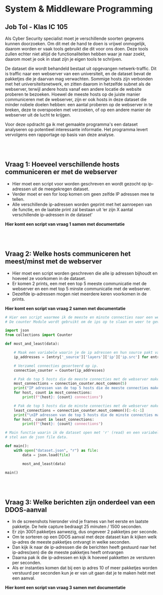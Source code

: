 # System & Middleware Programming
## Job Tol - Klas IC 105

Als Cyber Security specialist moet je verschillende soorten gegevens kunnen doorzoeken. Om dit met de hand te doen is vrijwel onmogelijk, daarom worden er vaak tools gebruikt die dit voor ons doen. Deze tools zullen echter niet altijd de functionaliteiten hebben waar je naar zoekt, daarom moet je ook in staat zijn je eigen tools te schrijven.

De dataset die wordt behandeld bestaat uit opgevangen netwerk-traffic. Dit is traffic naar een webserver van een universiteit, en
de dataset bevat de pakketjes die je daarvan mag verwachten. Sommige hosts zijn verbonden met het
universiteitsnetwerk, en zitten daarom in hetzelfde subnet als de webserver, terwijl andere hosts vanaf een
andere locatie de website proberen te bezoeken. Hoewel de meeste hosts op de juiste manier
communiceren met de webserver, zijn er ook hosts in deze dataset die minder nobele doelen hebben: een
aantal proberen op de webserver in te breken, deze te overspoelen met verzoeken, of op een andere manier
de webserver uit de lucht te krijgen.

Voor deze opdracht ga ik met gemaakte programma's een dataset analyseren op potentieel interessante
informatie. Het programma levert vervolgens een rapportage op basis van deze analyse.

<br>
<br>

## Vraag 1: Hoeveel verschillende hosts communiceren er met de webserver
- Hier moet een script voor worden geschreven en wordt gezocht op ip-adressen uit de meegekregen dataset.
- Verder moet er een for loop komen om geen zelfde IP adressen mee te tellen.
- Alle verschillende ip-adressen worden geprint met het aanroepen van de functie, en de laatste print zal bestaan uit ‘er zijn X aantal verschillende ip-adressen in de dataset’

**Hier komt een script van vraag 1 samen met documentatie**

<br>
<br>

## Vraag 2: Welke hosts communiceren het meest/minst met de webserver
- Hier moet een script worden geschreven die alle ip adressen bijhoudt en hoeveel ze voorkomen in de dataset.
- Er komen 2 prints, een met een top 5 meeste communicatie met de webserver en een met top 5 minste communicatie met de webserver.
- Dezelfde ip-adressen mogen niet meerdere keren voorkomen in de prints.

**Hier komt een script van vraag 2 samen met documentatie**


```py
# Hier een script waarmee ik de meeste en minste connecties naar een webserver pak uit de dataset.json
# De counter Module wordt gebruikt om de ips op te slaan en weer te geven hoevaak ze voorkomen.

import json
from collections import Counter

def most_and_least(data): 

    # Maak een variabele waarin je de ip adressen en hun source pakt van uit de JSON file
    ip_addresses = [entry['_source']['layers']['ip']['ip.src'] for entry in data]

    # Verzamel connecties gesorteerd op ip.
    connection_counter = Counter(ip_addresses)

    # Pak de top 5 hosts die de meeste connecties met de webserver maken
    most_connections = connection_counter.most_common(5)
    print("IP adressen van de top 5 hosts die de meeste connecties maken met de webserver:")
    for host, count in most_connections:
        print(f"{host}: {count} connections")

    # Pak de top 5 hosts die de minste connecties met de webserver maken
    least_connections = connection_counter.most_common()[:-6:-1]
    print("\nIP adressen van de top 5 hosts die de minste connecties maken met de webserver:")
    for host, count in least_connections:
        print(f"{host}: {count} connections")

# Main functie waarin ik de dataset open met 'r' (read) en een variabele data meegeef die ik gelijk 
# stel aan de json file data.

def main():
    with open("dataset.json", "r") as file:
        data = json.load(file)

        most_and_least(data)

main()
```
<br>
<br>

## Vraag 3: Welke berichten zijn onderdeel van een DDOS-aanval
- In de screenshots hieronder vind je frames van het eerste en laatste pakketje. De hele capture bedraagt 25 minuten / 1500 seconden.
- Er zijn 3001 pakketjes aanwezig, dus ongeveer 2 pakketjes per seconde.
- Om te sorteren op een DDOS aanval met deze dataset kan ik kijken welk ip-adres de meeste pakketjes ontvangt in welke seconden.
- Dan kijk ik naar de ip-adressen die de berichten heeft gestuurd naar het ip-adres(sen) die de meeste pakketjes heeft ontvangen
- Daarna pak ik die ip-adressen en kijk ik hoeveel pakketten ze versturen per seconden.
- Als er instanties komen dat bij een ip adres 10 of meer pakketjes worden verstuurd per seconden kun je er van uit gaan dat je te maken hebt met een aanval. 

**Hier komt een script van vraag 3 samen met documentatie**
